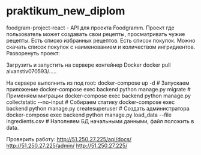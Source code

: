 # praktikum_new_diplom
foodgram-project-react - API для проекта Foodgramm. Проект где пользователь может создавать свои рецепты, просматривать чужие рецепты. Есть списко избранных рецептов. Есть список покупок. Можно скачать список покупок с наименованием и количеством ингридиентов.
Разворенуть проект:

Загрузить и запустить на сервере контейнер Docker docker pull aivanstiv070593/.....

На сервере выполнить из под root:
docker-compose up -d # Запускаем приложение
docker-compose exec backend python manage.py migrate # Применяем миграции
docker-compose exec backend python manage.py collectstatic --no-input # Собираем статику
docker-compose exec backend python manage.py createsuperuser # Создать администратора
docker-compose exec backend python manage.py load_data --file ingredients.csv # Наполняем БД начальными данными, файл положить в data.


Проверить работу: 
http://51.250.27.225/api/docs/
http://51.250.27.225/admin/ 
http://51.250.27.225/ 

